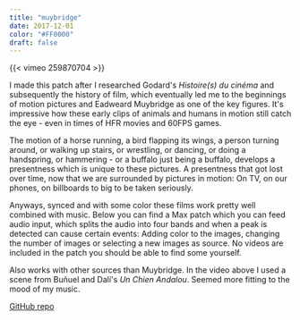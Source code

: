 ```yaml
---
title: "muybridge"
date: 2017-12-01
color: "#FF0000"
draft: false
---
```


{{< vimeo 259870704 >}}

I made this patch after I researched Godard's *Histoire(s) du cinéma* and subsequently the history of film, which eventually led me to the beginnings of motion pictures and Eadweard Muybridge as one of the key figures. It's impressive how these early clips of animals and humans in motion still catch the eye - even in times of HFR movies and 60FPS games. 

The motion of a horse running, a bird flapping its wings, a person turning around, or walking up stairs, or wrestling, or dancing, or doing a handspring, or hammering - or a buffalo just being a buffalo, develops a presentness which is unique to these pictures.  A presentness that got lost over time, now that we are surrounded by pictures in motion: On TV, on our phones, on billboards to big to be taken seriously. 

Anyways, synced and with some color these films work pretty well combined with music. Below you can find a Max patch which you can feed audio input, which splits the audio into four bands and when a peak is detected can cause certain events: Adding color to the images, changing the number of images or selecting a new images as source. No videos are included in the patch you should be able to find some yourself. 

Also works with other sources than Muybridge. In the video above I used a scene from Buñuel and Dalí's *Un Chien Andalou*. Seemed more fitting to the mood of my music.

[GitHub repo](https://github.com/tuchella/muybridge)